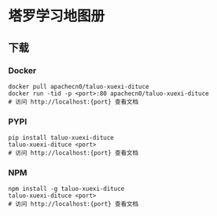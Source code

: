 # 塔罗学习地图册

## 下载

### Docker

```
docker pull apachecn0/taluo-xuexi-dituce
docker run -tid -p <port>:80 apachecn0/taluo-xuexi-dituce
# 访问 http://localhost:{port} 查看文档
```

### PYPI

```
pip install taluo-xuexi-dituce
taluo-xuexi-dituce <port>
# 访问 http://localhost:{port} 查看文档
```

### NPM

```
npm install -g taluo-xuexi-dituce
taluo-xuexi-dituce <port>
# 访问 http://localhost:{port} 查看文档
```